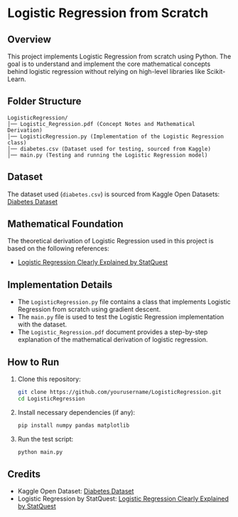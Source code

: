 # Logistic Regression from Scratch

## Overview
This project implements Logistic Regression from scratch using Python. The goal is to understand and implement the core mathematical concepts behind logistic regression without relying on high-level libraries like Scikit-Learn.

## Folder Structure
```
LogisticRegression/
│── Logistic_Regression.pdf (Concept Notes and Mathematical Derivation)
│── LogisticRegression.py (Implementation of the Logistic Regression class)
│── diabetes.csv (Dataset used for testing, sourced from Kaggle)
│── main.py (Testing and running the Logistic Regression model)
```

## Dataset
The dataset used (`diabetes.csv`) is sourced from Kaggle Open Datasets:
[Diabetes Dataset](https://www.kaggle.com/datasets/akshaydattatraykhare/diabetes-dataset)

## Mathematical Foundation
The theoretical derivation of Logistic Regression used in this project is based on the following references:
- [Logistic Regression Clearly Explained by StatQuest](https://www.youtube.com/playlist?list=PLblh5JKOoLUKxzEP5HA2d-Li7IJkHfXSe)

## Implementation Details
- The `LogisticRegression.py` file contains a class that implements Logistic Regression from scratch using gradient descent.
- The `main.py` file is used to test the Logistic Regression implementation with the dataset.
- The `Logistic_Regression.pdf` document provides a step-by-step explanation of the mathematical derivation of logistic regression.

## How to Run
1. Clone this repository:
   ```sh
   git clone https://github.com/yourusername/LogisticRegression.git
   cd LogisticRegression
   ```
2. Install necessary dependencies (if any):
   ```sh
   pip install numpy pandas matplotlib
   ```
3. Run the test script:
   ```sh
   python main.py
   ```

## Credits
- Kaggle Open Dataset: [Diabetes Dataset](https://www.kaggle.com/datasets/akshaydattatraykhare/diabetes-dataset)
- Logistic Regression by StatQuest: [Logistic Regression Clearly Explained by StatQuest](https://www.youtube.com/playlist?list=PLblh5JKOoLUKxzEP5HA2d-Li7IJkHfXSe)
